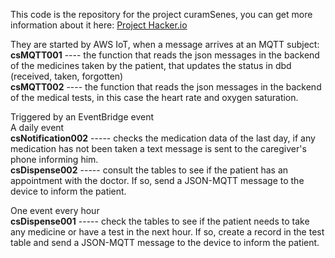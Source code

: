 This code is the repository for the project curamSenes, you can get more information about it here:
<a href="https://www.hackster.io/angelluiscabello/curam-senes-8252d3">Project Hacker.io</a>

They are started by AWS IoT, when a message arrives at an MQTT subject:<br>
 <b>csMQTT001</b> ---- the function that reads the json messages in the backend of the medicines taken by the patient, that updates the status in dbd (received, taken, forgotten)<br>
 <b>csMQTT002</b> ---- the function that reads the json messages in the backend of the medical tests, in this case the heart rate and oxygen saturation.<br>
 
 
 Triggered by an EventBridge event<br>
 A daily event<br>
 <b>csNotification002</b> ----- checks the medication data of the last day, if any medication has not been taken a text message is sent to the caregiver's phone informing him.<br>
 <b>csDispense002</b> ----- consult the tables to see if the patient has an appointment with the doctor. If so, send a JSON-MQTT message to the device to inform the patient.<br>
 
 
 One event every hour<br>
 <b>csDispense001</b> ----- check the tables to see if the patient needs to take any medicine or have a test in the next hour. If so, create a record in the test table and send a JSON-MQTT message to the device to inform the patient.<br>
